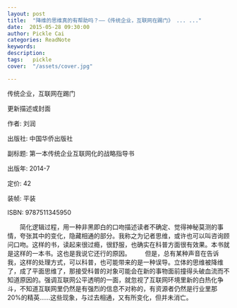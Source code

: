 ```yaml
---
layout: post  
title:  "降维的思维真的有帮助吗？——《传统企业，互联网在踢门》 ... ..."
date:  2015-05-28 09:30:00
author: Pickle Cai  
categories: ReadNote  
keywords: 
description:   
tags:	pickle   
cover:  "/assets/cover.jpg"  

---
```


传统企业，互联网在踢门 

更新描述或封面

作者: 刘润 

出版社: 中国华侨出版社

副标题: 第一本传统企业互联网化的战略指导书

出版年: 2014-7

定价: 42

装帧: 平装

ISBN: 9787511345950

　　简化逻辑过程，用一种非黑即白的口吻描述读者不确定、觉得神秘莫测的事情，夸张其中的变化，隐藏相通的部分。我称之为记者思维，或许也可以叫咨询顾问口吻。这样的书，读起来很过瘾，很舒服，也确实在科普方面很有效果。本书就是这样的一本书。这也是我说它还行的原因。 　　但是，总有某种声音在告诉我，这样的处理方式，可以科普，也可能带来的是一种误导。立体的思维被降维了，成了平面思维了，那接受科普的对象可能会在新的事物面前撞得头破血流而不知道原因的。强调互联网公平透明的一面，就忽视了互联网环境里新的白热化争斗，不知道互联网里仍然是有强烈的信息不对称的，有资源者仍然是行业里那20%的精英……这些现象，与过去相通，又有所变化，但并未消亡。



		    


